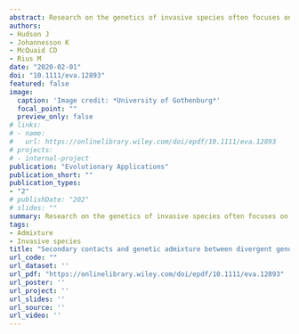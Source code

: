 ```yaml
---
abstract: Research on the genetics of invasive species often focuses on patterns of genetic diversity and population structure within the introduced range. However, a growing body of literature is demonstrating the need to study the native range, and how native genotypes affect both ecological and evolutionary mechanisms within the introduced range. Here we used genotyping‐by‐sequencing to study both native and introduced ranges [based on 1,653 single nucleotide polymorphisms (SNPs)] of the amphiatlantic marine invertebrate Ciona intestinalis. A previous study using microsatellites analysed samples collected along the Swedish west coast and showed the presence of genetically distinct lineages in deep and shallow waters. Using our SNP data from newly collected samples (285 individuals), we first confirmed the presence of this depth‐defined genomic divergence along the Swedish coast. We then used Approximate Bayesian Computation to infer the historical relationship among sites from the North Sea, the English Channel and the northwest Atlantic and found evidence of ancestral divergence between individuals from deep waters off Sweden and individuals from the English Channel. This divergence was followed by a secondary contact that led to a genetic admixture between the ancestral populations (i.e. deep Sweden and English Channel), which originated the genotypes found in shallow Sweden. We then revealed that the colonisation of C. intestinalis in the northwest Atlantic was as a result of an admixture between shallow Sweden and the English Channel genotypes across the introduced range. Our results showed the presence of both past and recent genetic admixture events that together may have promoted the successful colonisations of C. intestinalis. Our study suggests that secondary contacts potentially reshape the evolutionary trajectories of invasive species through the promotion of intraspecific hybridisation and by altering both colonisation patterns and their ecological effects in the introduced range. 
authors:
- Hudson J
- Johannesson K
- McQuaid CD
- Rius M
date: "2020-02-01"
doi: "10.1111/eva.12893"
featured: false
image:
  caption: 'Image credit: *University of Gothenburg*'
  focal_point: ""
  preview_only: false
# links:
# - name: 
#   url: https://onlinelibrary.wiley.com/doi/epdf/10.1111/eva.12893
# projects:
# - internal-project
publication: "Evolutionary Applications"
publication_short: ""
publication_types:
- "2"
# publishDate: "202"
# slides: ""
summary: Research on the genetics of invasive species often focuses on patterns of genetic diversity and population structure within the introduced range. However, a growing body of literature is demonstrating the need to study the native range, and how native genotypes affect both ecological and evolutionary mechanisms within the introduced range. Here we used genotyping‐by‐sequencing to study both native and introduced ranges [based on 1,653 single nucleotide polymorphisms (SNPs)] of the amphiatlantic marine invertebrate Ciona intestinalis. A previous study using microsatellites analysed samples collected along the Swedish west coast and showed the presence of genetically distinct lineages in deep and shallow waters. Using our SNP data from newly collected samples (285 individuals), we first confirmed the presence of this depth‐defined genomic divergence along the Swedish coast. We then used Approximate Bayesian Computation to infer the historical relationship among sites from the North Sea, the English Channel and the northwest Atlantic and found evidence of ancestral divergence between individuals from deep waters off Sweden and individuals from the English Channel. This divergence was followed by a secondary contact that led to a genetic admixture between the ancestral populations (i.e. deep Sweden and English Channel), which originated the genotypes found in shallow Sweden. We then revealed that the colonisation of C. intestinalis in the northwest Atlantic was as a result of an admixture between shallow Sweden and the English Channel genotypes across the introduced range. Our results showed the presence of both past and recent genetic admixture events that together may have promoted the successful colonisations of C. intestinalis. Our study suggests that secondary contacts potentially reshape the evolutionary trajectories of invasive species through the promotion of intraspecific hybridisation and by altering both colonisation patterns and their ecological effects in the introduced range.
tags:
- Admixture
- Invasive species
title: "Secondary contacts and genetic admixture between divergent genotypes shape colonisation by an amphiatlantic epibenthic invertebrate"
url_code: ""
url_dataset: ''
url_pdf: "https://onlinelibrary.wiley.com/doi/epdf/10.1111/eva.12893"
url_poster: ''
url_project: ''
url_slides: ''
url_source: ''
url_video: ''
---
```



